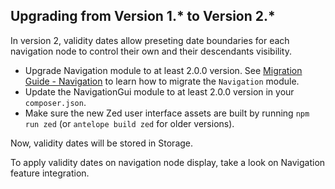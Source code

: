 ## Upgrading from Version 1.* to Version 2.*

In version 2, validity dates allow preseting date boundaries for each navigation node to control their own and their descendants visibility.

* Upgrade Navigation module to at least 2.0.0 version. See [Migration Guide - Navigation](https://documentation.spryker.com/v4/docs/mg-navigation) to learn how to migrate the `Navigation` module.
* Update the NavigationGui module to at least 2.0.0 version in your `composer.json`.
* Make sure the new Zed user interface assets are built by running `npm run zed` (or `antelope build zed` for older versions).

Now, validity dates will be stored in Storage. 

To apply validity dates on navigation node display, take a look on Navigation feature integration.

<!-- Last review date: Sep 21, 2017 by Karoly Gerner -->